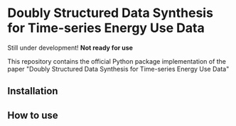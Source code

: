 # Doubly Structured Data Synthesis for Time-series Energy Use Data

Still under development!  **Not ready for use**

This repository contains the official Python package implementation of the paper "Doubly Structured Data Synthesis for Time-series Energy Use Data"

## Installation


## How to use


